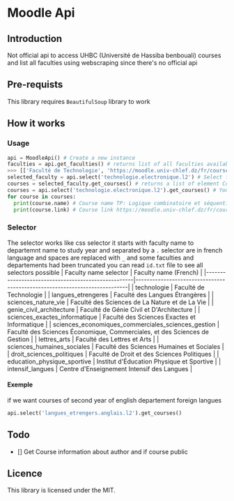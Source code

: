 # Moodle Api
## Introduction
Not official api to access UHBC (Université de Hassiba benbouali) courses and list all faculties using webscraping since there's no official api
## Pre-requists
This library requires `BeautifulSoup` library to work
## How it works
### Usage
```py
api = MoodleApi() # Create a new instance
faculties = api.get_faculties() # returns list of all faculties available in moodle
>>> [['Faculté de Technologie', 'https://moodle.univ-chlef.dz/fr/course/index.php?categoryid=2'], ...]
selected_faculty = api.select('technologie.electronique.l2') # Select faculty of science and technology of the departement of second year
courses = selected_faculty.get_courses() # returns a list of element Courses
courses = api.select('technologie.electronique.l2').get_courses() # You can chain methods
for course in courses:
  print(course.name) # Course name TP: Logique combinatoire et séquentielle 
  print(course.link) # Course link https://moodle.univ-chlef.dz/fr/course/view.php?id=396
```
### Selector
The selector works like css selector it starts with faculty name to departemnt name to study year and separated by a `.`
selector are in french language and spaces are replaced with `_` and some faculties and departements had been truncated
you can read `id.txt` file to see all selectors possible
| Faculty name selector                              | Faculty name (French)                                                     |
|----------------------------------------------------|---------------------------------------------------------------------------|
| technologie                                        | Faculté de Technologie                                                    |
| langues_etrengeres                                 | Faculté des Langues Étrangères                                            |
| sciences_nature_vie                                | Faculté des Sciences de La Nature et de La Vie                            |
| genie_civil_architecture                           | Faculté de Génie Civil et D'Architecture                                  |
| sciences_exactes_informatique                      | Faculté des Sciences Exactes et Informatique                              |
| sciences_economiques_commerciales_sciences_gestion | Faculté des Sciences Économique, Commerciales, et des Sciences de Gestion |
| lettres_arts                                       | Faculté des Lettres et Arts                                               |
| sciences_humaines_sociales                         | Faculté des Sciences Humaines et Sociales                                 |
| droit_sciences_politiques                          | Faculté de Droit et des Sciences Politiques                               |
| education_physique_sportive                        | Institut d'Éducation Physique et Sportive                                 |
| intensif_langues                                   | Centre d'Enseignement Intensif des Langues                                |
#### Exemple
if we want courses of second year of english departement foreign langues
```py
api.select('langues_etrengers.anglais.l2').get_courses()
```
## Todo
- [] Get Course information about author and if course public
## Licence
This library is licensed under the MIT.
